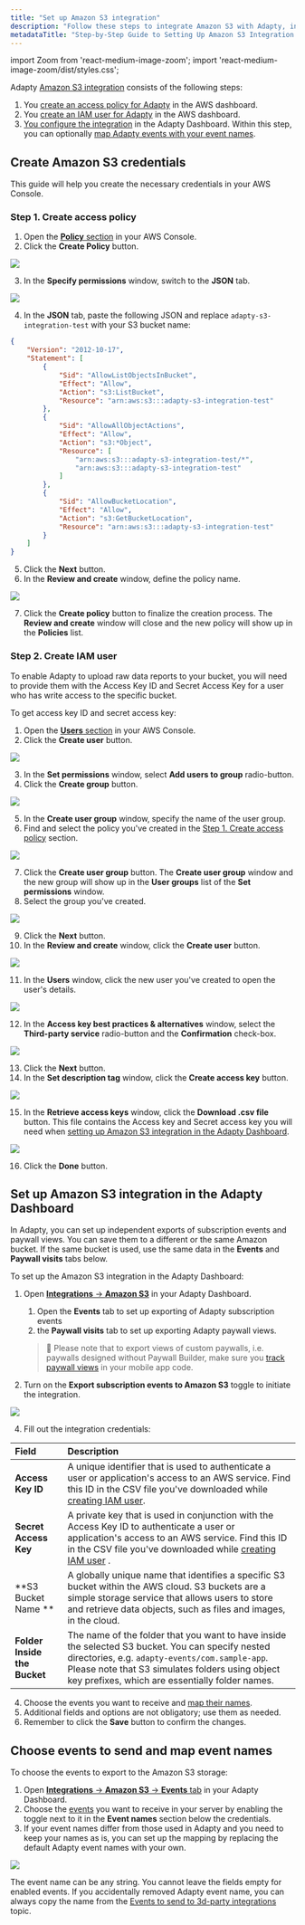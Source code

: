 ```yaml
---
title: "Set up Amazon S3 integration"
description: "Follow these steps to integrate Amazon S3 with Adapty, including creating an access policy and IAM user in the AWS dashboard, and configuring the integration in the Adapty Dashboard for exporting events and paywall view"
metadataTitle: "Step-by-Step Guide to Setting Up Amazon S3 Integration with Adapty"
---
```


import Zoom from 'react-medium-image-zoom';
import 'react-medium-image-zoom/dist/styles.css';

Adapty [Amazon S3 integration](s3-exports) consists of the following steps:

1. You [create an access policy for Adapty](set-up-amazon-s3#step-1-create-access-policy) in the AWS dashboard.
2. You [create an IAM user for Adapty](set-up-amazon-s3#step-2-create-iam-user) in the AWS dashboard.
3. [You configure the integration](set-up-amazon-s3#set-up-amazon-s3-integration-in-the-adapty-dashboard) in the Adapty Dashboard. Within this step, you can optionally [map Adapty events with your event names](set-up-amazon-s3#choose-events-to-send-and-map-event-names).

## Create Amazon S3 credentials

This guide will help you create the necessary credentials in your AWS Console.

### Step 1\. Create access policy

1. Open the [**Policy** section](https://console.aws.amazon.com/iamv2/home?region=us-east-1#/policies) in your AWS Console.
2. Click the **Create Policy** button.


<Zoom>
  <img src={require('./img/d8d42bb-s3_policies.png').default}
  style={{
    border: '1px solid #727272', /* border width and color */
    width: '700px', /* image width */
    display: 'block', /* for alignment */
    margin: '0 auto' /* center alignment */
  }}
/>
</Zoom>





3. In the **Specify permissions** window, switch to the **JSON** tab.


<Zoom>
  <img src={require('./img/15ba00d-s3_specify_permissions.png').default}
  style={{
    border: '1px solid #727272', /* border width and color */
    width: '700px', /* image width */
    display: 'block', /* for alignment */
    margin: '0 auto' /* center alignment */
  }}
/>
</Zoom>





4. In the **JSON** tab, paste the following JSON and replace `adapty-s3-integration-test` with your S3 bucket name: 

```json title="Json"
{
    "Version": "2012-10-17",
    "Statement": [
        {
            "Sid": "AllowListObjectsInBucket",
            "Effect": "Allow",
            "Action": "s3:ListBucket",
            "Resource": "arn:aws:s3:::adapty-s3-integration-test"
        },
        {
            "Sid": "AllowAllObjectActions",
            "Effect": "Allow",
            "Action": "s3:*Object",
            "Resource": [
                "arn:aws:s3:::adapty-s3-integration-test/*",
                "arn:aws:s3:::adapty-s3-integration-test"
            ]
        },
        {
            "Sid": "AllowBucketLocation",
            "Effect": "Allow",
            "Action": "s3:GetBucketLocation",
            "Resource": "arn:aws:s3:::adapty-s3-integration-test"
        }
    ]
}
```

5. Click the **Next** button.
6. In the **Review and create** window, define the policy name.


<Zoom>
  <img src={require('./img/2ebaf70-s3_review_and_create_policy.png').default}
  style={{
    border: '1px solid #727272', /* border width and color */
    width: '700px', /* image width */
    display: 'block', /* for alignment */
    margin: '0 auto' /* center alignment */
  }}
/>
</Zoom>





7. Click the **Create policy** button to finalize the creation process. The **Review and create** window will close and the new policy will show up in the **Policies** list.

### Step 2\. Create IAM user

To enable Adapty to upload raw data reports to your bucket, you will need to provide them with the Access Key ID and Secret Access Key for a user who has write access to the specific bucket. 

To get access key ID and secret access key: 

1. Open the [**Users** section](https://console.aws.amazon.com/iamv2/home#/users) in your AWS Console.
2. Click the **Create user** button.


<Zoom>
  <img src={require('./img/6bd091d-s3_users.png').default}
  style={{
    border: '1px solid #727272', /* border width and color */
    width: '700px', /* image width */
    display: 'block', /* for alignment */
    margin: '0 auto' /* center alignment */
  }}
/>
</Zoom>





3. In the **Set permissions** window, select **Add users to group** radio-button.
4. Click the **Create group** button.


<Zoom>
  <img src={require('./img/45a9ebc-s3_set_permissions.png').default}
  style={{
    border: '1px solid #727272', /* border width and color */
    width: '700px', /* image width */
    display: 'block', /* for alignment */
    margin: '0 auto' /* center alignment */
  }}
/>
</Zoom>





5. In the **Create user group** window, specify the name of the user group.
6. Find and select the policy you've created in the [Step 1. Create access policy](set-up-amazon-s3#step-1-create-access-policy) section.


<Zoom>
  <img src={require('./img/ea4e51f-s3_create_user_group.png').default}
  style={{
    border: '1px solid #727272', /* border width and color */
    width: '700px', /* image width */
    display: 'block', /* for alignment */
    margin: '0 auto' /* center alignment */
  }}
/>
</Zoom>





7. Click the **Create user group** button. The **Create user group** window and the new group will show up in the **User groups** list of the **Set permissions** window.
8. Select the group you've created.


<Zoom>
  <img src={require('./img/e4dac19-s3_set_permissions_choose_group.png').default}
  style={{
    border: '1px solid #727272', /* border width and color */
    width: '700px', /* image width */
    display: 'block', /* for alignment */
    margin: '0 auto' /* center alignment */
  }}
/>
</Zoom>





9. Click the **Next** button.
10. In the **Review and create** window, click the **Create user** button.


<Zoom>
  <img src={require('./img/9975a47-s3_review_new_user.png').default}
  style={{
    border: '1px solid #727272', /* border width and color */
    width: '700px', /* image width */
    display: 'block', /* for alignment */
    margin: '0 auto' /* center alignment */
  }}
/>
</Zoom>





11. In the **Users** window, click the new user you've created to open the user's details.


<Zoom>
  <img src={require('./img/e774c5a-s3_users_open_user_details.png').default}
  style={{
    border: '1px solid #727272', /* border width and color */
    width: '700px', /* image width */
    display: 'block', /* for alignment */
    margin: '0 auto' /* center alignment */
  }}
/>
</Zoom>





12. In the **Access key best practices & alternatives** window, select the **Third-party service** radio-button and the **Confirmation** check-box.


<Zoom>
  <img src={require('./img/2c717b7-s3_access_key_best_practices.png').default}
  style={{
    border: '1px solid #727272', /* border width and color */
    width: '700px', /* image width */
    display: 'block', /* for alignment */
    margin: '0 auto' /* center alignment */
  }}
/>
</Zoom>





13. Click the **Next** button.
14. In the **Set description tag** window, click the **Create access key** button.


<Zoom>
  <img src={require('./img/44d1b47-s3_set_description_tag.png').default}
  style={{
    border: '1px solid #727272', /* border width and color */
    width: '700px', /* image width */
    display: 'block', /* for alignment */
    margin: '0 auto' /* center alignment */
  }}
/>
</Zoom>





15. In the **Retrieve access keys** window, click the **Download .csv file** button. This file contains the Access key and Secret access key you will need when [setting up Amazon S3 integration in the Adapty Dashboard](set-up-amazon-s3#set-up-amazon-s3-integration-in-the-adapty-dashboard).


<Zoom>
  <img src={require('./img/e65fe45-s3_retrieve_access_keys.png').default}
  style={{
    border: '1px solid #727272', /* border width and color */
    width: '700px', /* image width */
    display: 'block', /* for alignment */
    margin: '0 auto' /* center alignment */
  }}
/>
</Zoom>





16. Click the **Done** button.

## Set up Amazon S3 integration in the Adapty Dashboard

In Adapty, you can set up independent exports of subscription events and paywall views. You can save them to a different or the same Amazon bucket. If the same bucket is used, use the same data in the **Events** and **Paywall visits** tabs below.

To set up the Amazon S3 integration in the Adapty Dashboard:

1. Open [**Integrations** -> **Amazon S3**](https://app.adapty.io/integrations/s3) in your Adapty Dashboard. 

   1. Open the **Events** tab  to set up exporting of Adapty subscription events 
   2. the **Paywall visits** tab to set up exporting Adapty paywall views.

   > 📘 Please note that to export views of custom paywalls, i.e. paywalls designed without Paywall Builder, make sure you [track paywall views](present-remote-config-paywalls#track-paywall-view-events) in your mobile app code.



3. Turn on the **Export subscription events to Amazon S3** toggle to initiate the integration.

   
<Zoom>
  <img src={require('./img/133f9f5-s3_adapty_fields.png').default}
  style={{
    border: '1px solid #727272', /* border width and color */
    width: '700px', /* image width */
    display: 'block', /* for alignment */
    margin: '0 auto' /* center alignment */
  }}
/>
</Zoom>



4. Fill out the integration credentials:

| Field                        | Description                                                                                                                                                                                                                                                |
| :--------------------------- | :--------------------------------------------------------------------------------------------------------------------------------------------------------------------------------------------------------------------------------------------------------- |
| **Access Key ID**            | A unique identifier that is used to authenticate a user or application's access to an AWS service.  Find this ID in the CSV file you've downloaded while [creating IAM user](set-up-amazon-s3#step-2-create-iam-user).                                 |
| **Secret Access Key**        | A private key that is used in conjunction with the Access Key ID to authenticate a user or application's access to an AWS service. Find this ID in the CSV file you've downloaded while [creating IAM user](set-up-amazon-s3#step-2-create-iam-user) . |
| **S3 Bucket Name **          | A globally unique name that identifies a specific S3 bucket within the AWS cloud. S3 buckets are a simple storage service that allows users to store and retrieve data objects, such as files and images, in the cloud.                                    |
| **Folder Inside the Bucket** | The name of the folder that you want to have inside the selected S3 bucket. You can specify nested directories, e.g. `adapty-events/com.sample-app`. Please note that S3 simulates folders using object key prefixes, which are essentially folder names.  |

4. Choose the events you want to receive and [map their names](set-up-amazon-s3#choose-events-to-send-and-map-event-names).
5. Additional fields and options are not obligatory; use them as needed. 
6. Remember to click the **Save** button to confirm the changes.

## Choose events to send and map event names

To choose the events to export to the Amazon S3 storage:

1. Open [**Integrations** -> **Amazon S3** -> **Events** tab](https://app.adapty.io/integrations/s3) in your Adapty Dashboard.
2. Choose the [events](events) you want to receive in your server by enabling the toggle next to it in the **Event names** section below the credentials. 
3. If your event names differ from those used in Adapty and you need to keep your names as is, you can set up the mapping by replacing the default Adapty event names with your own.


<Zoom>
  <img src={require('./img/fd5ccb9-CleanShot_2023-08-17_at_14.49.282x.png').default}
  style={{
    border: '1px solid #727272', /* border width and color */
    width: '700px', /* image width */
    display: 'block', /* for alignment */
    margin: '0 auto' /* center alignment */
  }}
/>
</Zoom>





The event name can be any string. You cannot leave the fields empty for enabled events. If you accidentally removed Adapty event name, you can always copy the name from the [Events to send to 3d-party integrations](events) topic.
